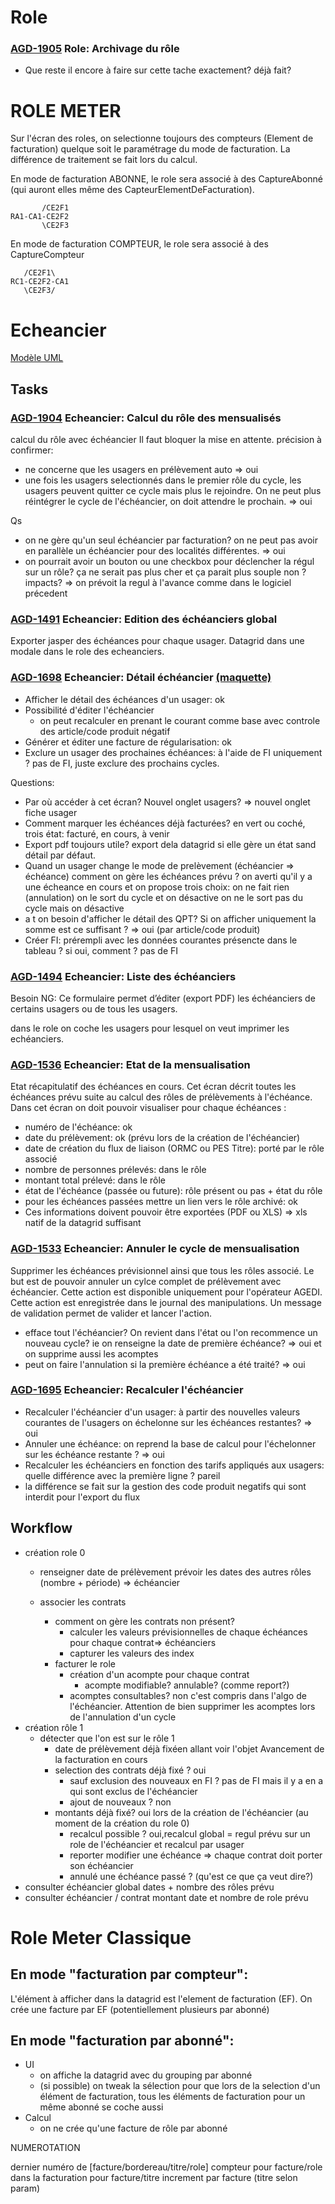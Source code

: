 # Role
### [AGD-1905](https://extranet.artal.fr/jira-ng/browse/AGD-1905) Role: Archivage du rôle
- Que reste il encore à faire sur cette tache exactement? déjà fait?

# ROLE METER

Sur l'écran des roles, on selectionne toujours des compteurs (Element de facturation) quelque soit le paramétrage du mode de facturation. La différence de traitement se fait lors du calcul.

En mode de facturation ABONNE, le role sera associé à des CaptureAbonné (qui auront elles même des CapteurElementDeFacturation).
```
	   /CE2F1
RA1-CA1-CE2F2
	   \CE2F3
```

En mode de facturation COMPTEUR, le role sera associé à des CaptureCompteur
```
   /CE2F1\
RC1-CE2F2-CA1
   \CE2F3/
```

# Echeancier
[Modèle UML](https://www.draw.io/#G1MaCw4H0lNZ37uV7A7qDZyhgezCoNXOBi)

## Tasks
### [AGD-1904](https://extranet.artal.fr/jira-ng/browse/AGD-1904) Echeancier: Calcul du rôle des mensualisés
calcul du rôle avec échéancier
Il faut bloquer la mise en attente.
précision à confirmer:
- ne concerne que les usagers en prélèvement auto => oui
- une fois les usagers selectionnés dans le premier rôle du cycle, les usagers peuvent quitter ce cycle mais plus le rejoindre. On ne peut plus réintégrer le cycle de l'échéancier, on doit attendre le prochain. => oui

Qs
- on ne gère qu'un seul échéancier par facturation? on ne peut pas avoir en parallèle un échéancier pour des localités différentes. => oui
- on pourrait avoir un bouton ou une checkbox pour déclencher la régul sur un rôle? ça ne serait pas plus cher et ça parait plus souple non ? impacts? => on prévoit la regul à l'avance comme dans le logiciel précedent

### [AGD-1491](https://extranet.artal.fr/jira-ng/browse/AGD-1491) Echeancier: Edition des échéanciers global
Exporter jasper des échéances pour chaque usager. Datagrid dans une modale dans le role des echeanciers.

### [AGD-1698](https://extranet.artal.fr/jira-ng/browse/AGD-1698) Echeancier: Détail échéancier [(maquette)](https://www.figma.com/file/L4SFjFKb7NOE4jqlZWGMGttH/Maquettes?node-id=7596%3A7135)
- Afficher le détail des échéances d'un usager: ok
- Possibilité d'éditer l'échéancier
    - on peut recalculer en prenant le courant comme base avec controle des article/code produit négatif
- Générer et éditer une facture de régularisation: ok
- Exclure un usager des prochaines échéances: à l'aide de FI uniquement ?
pas de FI, juste exclure des prochains cycles.

Questions:
- Par où accéder à cet écran? Nouvel onglet usagers?
=> nouvel onglet fiche usager
- Comment marquer les échéances déjà facturées?
en vert ou coché, trois état: facturé, en cours, à venir
- Export pdf toujours utile?
export dela datagrid si elle gère un état sand détail par défaut.
- Quand un usager change le mode de prelèvement (échéancier => échéance) comment on gère les échéances prévu ?
    on averti qu'il y a une écheance en cours et on propose trois choix:
        on ne fait rien (annulation)
        on le sort du cycle et on désactive
        on ne le sort pas du cycle mais on désactive
- a t on besoin d'afficher le détail des QPT? Si on afficher uniquement la somme est ce suffisant ? => oui (par article/code produit)
- Créer FI: prérempli avec les données courantes présencte dans le tableau ? si oui, comment ? pas de FI

### [AGD-1494](https://extranet.artal.fr/jira-ng/browse/AGD-1494) Echeancier: Liste des échéanciers
Besoin NG:
Ce formulaire permet d’éditer (export PDF) les échéanciers de certains usagers ou de tous les usagers.

dans le role on coche les usagers pour lesquel on veut imprimer les echéanciers.

### [AGD-1536](https://extranet.artal.fr/jira-ng/browse/AGD-1536) Echeancier: Etat de la mensualisation
Etat récapitulatif des échéances en cours.
Cet écran décrit toutes les échéances prévu suite au calcul des rôles de prélèvements à l'échéance.
Dans cet écran on doit pouvoir visualiser pour chaque échéances :
- numéro de l'échéance: ok
- date du prélèvement: ok (prévu lors de la création de l'échéancier)
- date de création du flux de liaison (ORMC ou PES Titre): porté par le rôle associé
- nombre de personnes prélevés: dans le rôle
- montant total prélevé: dans le rôle
- état de l'échéance (passée ou future): rôle présent ou pas + état du rôle
- pour les échéances passées mettre un lien vers le rôle archivé: ok
- Ces informations doivent pouvoir être exportées (PDF ou XLS) => xls natif de la datagrid suffisant

### [AGD-1533](https://extranet.artal.fr/jira-ng/browse/AGD-1533) Echeancier: Annuler le cycle de mensualisation
Supprimer les échéances prévisionnel ainsi que tous les rôles associé.
Le but est de pouvoir annuler un cylce complet de prélèvement avec échéancier.
Cette action est disponible uniquement pour l'opérateur AGEDI.
Cette action est enregistrée dans le journal des manipulations.
Un message de validation permet de valider et lancer l'action.
- efface tout l'échéancier? On revient dans l'état ou l'on recommence un nouveau cycle? ie on renseigne la date de première échéance?
=> oui et on supprime aussi les acomptes
- peut on faire l'annulation si la première échéance a été traité?
=> oui

### [AGD-1695](https://extranet.artal.fr/jira-ng/browse/AGD-1695) Echeancier: Recalculer l'échéancier
- Recalculer l'échéancier d'un usager: à partir des nouvelles valeurs courantes de l'usagers on échelonne sur les échéances restantes? => oui
- Annuler une échéance: on reprend la base de calcul pour l'échelonner sur les échéance restante ? => oui
- Recalculer les échéanciers en fonction des tarifs appliqués aux usagers: quelle différence avec la première ligne ? pareil
- la différence se fait sur la gestion des code produit negatifs qui sont interdit pour l'export du flux

### []()
### []()
### []()
## Workflow
- création role 0
    - renseigner date de prélèvement
        prévoir les dates des autres rôles (nombre + période) => échéancier

    - associer les contrats
        - comment on gère les contrats non présent?
            - calculer les valeurs prévisionnelles de chaque échéances pour chaque contrat=> échéanciers
            - capturer les valeurs des index
        - facturer le role
            - création d'un acompte pour chaque contrat
                - acompte modifiable? annulable? (comme report?)
            - acomptes consultables? non c'est compris dans l'algo de l'échéancier. Attention de bien supprimer les acomptes lors de l'annulation d'un cycle
- création rôle 1
    - détecter que l'on est sur le rôle 1 
        - date de prélèvement déjà fixéen allant voir l'objet Avancement de la facturation en cours
        - selection des contrats déjà fixé ? oui
            - sauf exclusion des nouveaux en FI ? pas de FI mais il y a en a qui sont exclus de l'échéancier 
            - ajout de nouveaux ? non
        - montants déjà fixé? oui lors de la création de l'échéancier (au moment de la création du role 0)
            - recalcul possible ? oui,recalcul global = regul prévu sur un role de l'échéancier et recalcul par usager
            - reporter modifier une échéance => chaque contrat doit porter son échéancier
            - annulé une échéance passé ? (qu'est ce que ça veut dire?)
- consulter échéancier global
    dates + nombre des rôles prévu
- consulter échéancier / contrat
    montant date et nombre de role prévu

# Role Meter Classique
## En mode "facturation par compteur":
L'élément à afficher dans la datagrid est l'element de facturation (EF). On crée une facture par EF (potentiellement plusieurs par abonné)

## En mode "facturation par abonné":
- UI
    - on affiche la datagrid avec du grouping par abonné
    - (si possible) on tweak la sélection pour que lors de la selection d'un élément de facturation, tous les éléments de facturation pour un même abonné se coche aussi
- Calcul
    - on ne crée qu'une facture de rôle par abonné

NUMEROTATION

dernier numéro de [facture/bordereau/titre/role]
compteur pour facture/role dans la facturation
pour facture/titre increment par facture (titre selon param)